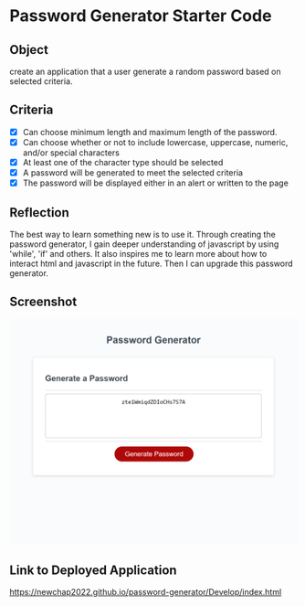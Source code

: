 # Password Generator Starter Code

## Object 
create an application that a user generate a random password based on selected criteria.

## Criteria
- [x] Can choose minimum length and maximum length of the password.
- [x] Can choose whether or not to include lowercase, uppercase, numeric, and/or special characters
- [x] At least one of the character type should be selected
- [x] A password will be generated to meet the selected criteria
- [x] The password will be displayed either in an alert or written to the page 

## Reflection
The best way to learn something new is to use it. Through creating the password generator, I gain deeper understanding of javascript by using 'while', 'if' and others. It also inspires me to learn more about how to interact html and javascript in the future. Then I can upgrade this password generator.

## Screenshot
<img src=".\Develop\images\screenshot.png" alt="Webpage screenshot"/>

## Link to Deployed Application
https://newchap2022.github.io/password-generator/Develop/index.html
